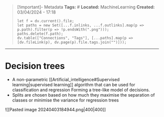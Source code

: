 > [!important]- Metadata
> **Tags:** #
> **Located:** MachineLearning
> **Created:** 03/04/2024 - 17:18
> ```dataviewjs
> let f = dv.current().file;
> let paths = new Set([...f.inlinks, ...f.outlinks].map(p => p.path).filter(p => !p.endsWith(".png")));
> paths.delete(f.path);
> dv.table(["Connections", "Tags"], [...paths].map(p => [dv.fileLink(p), dv.page(p).file.tags.join("")]));
> ```

___
# Decision trees
- A non-parametric  [[Artificial_intelligence#Supervised learning|supervised learning]] algorithm that can be used for classification and regression Forming a tree-like model of decisions. 
- Splits are chosen based on how much they maximise the separation of classes or minimise the variance for regression trees


![[Pasted image 20240403184944.png|400|400]]